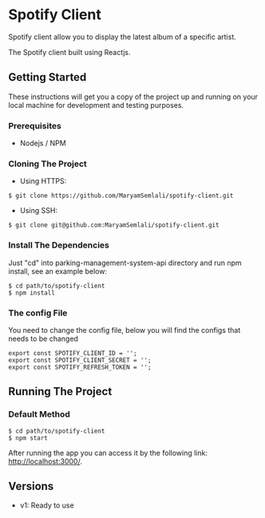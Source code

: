 # Spotify Client

Spotify client allow you to display the latest album of a specific artist.

The Spotify client built using Reactjs.

## Getting Started

These instructions will get you a copy of the project up and running on your local machine for development and testing purposes.

### Prerequisites

* Nodejs / NPM

### Cloning The Project

* Using HTTPS:
```
$ git clone https://github.com/MaryamSemlali/spotify-client.git
```

* Using SSH:
```
$ git clone git@github.com:MaryamSemlali/spotify-client.git
```

### Install The Dependencies

Just "cd" into parking-management-system-api directory and run npm install, see an example below:

```
$ cd path/to/spotify-client
$ npm install
```

### The config File

You need to change the config file, below you will find the configs that needs to be changed

```
export const SPOTIFY_CLIENT_ID = '';
export const SPOTIFY_CLIENT_SECRET = '';
export const SPOTIFY_REFRESH_TOKEN = '';
```

## Running The Project

### Default Method
```
$ cd path/to/spotify-client
$ npm start
```

After running the app you can access it by the following link:
[http://localhost:3000/](http://localhost:3000/).

## Versions
* v1: Ready to use
